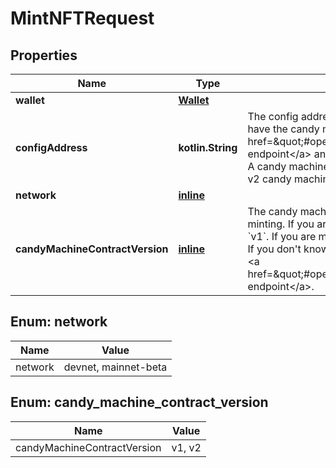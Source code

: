 
# MintNFTRequest

## Properties
Name | Type | Description | Notes
------------ | ------------- | ------------- | -------------
**wallet** | [**Wallet**](Wallet.md) |  | 
**configAddress** | **kotlin.String** | The config address of the candy machine. You can retrieve this if you have the candy machine ID using &lt;a href&#x3D;\&quot;#operation/solanaGetCandyMachineDetails\&quot;&gt;this endpoint&lt;/a&gt; and retrieving the &#x60;config_address&#x60; from the response.  A candy machine ID is the same thing as a configuration address for v2 candy machines.  | 
**network** | [**inline**](#Network) |  |  [optional]
**candyMachineContractVersion** | [**inline**](#CandyMachineContractVersion) | The candy machine contract of the candy machine from which you&#39;re minting. If you are minting from a &#x60;v1&#x60; candy machine ID, set this to &#x60;v1&#x60;. If you are minting from a &#x60;v2&#x60; candy machine ID, set this to &#x60;v2&#x60;. If you don&#39;t know which the version of your candy machine, check out &lt;a href&#x3D;\&quot;#operation/solanaGetAccountIsCandyMachine\&quot;&gt;this endpoint&lt;/a&gt;.  |  [optional]


<a name="Network"></a>
## Enum: network
Name | Value
---- | -----
network | devnet, mainnet-beta


<a name="CandyMachineContractVersion"></a>
## Enum: candy_machine_contract_version
Name | Value
---- | -----
candyMachineContractVersion | v1, v2



